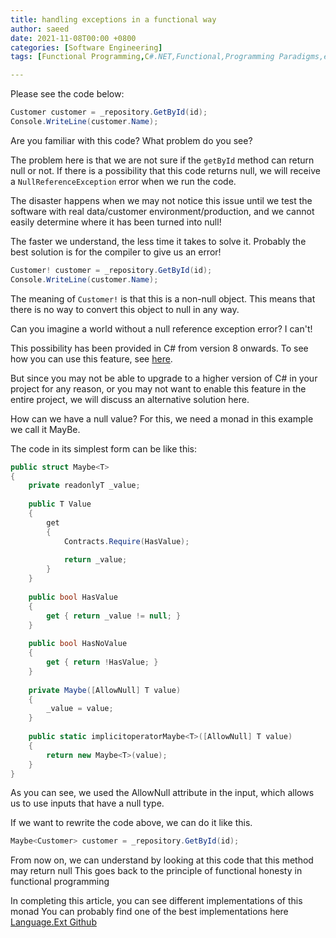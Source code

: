 ```yaml
---
title: handling exceptions in a functional way
author: saeed
date: 2021-11-08T00:00 +0800
categories: [Software Engineering]
tags: [Functional Programming,C#.NET,Functional,Programming Paradigms,exception,c#,null reference,exception]

---
```


Please see the code below:

```csharp
Customer customer = _repository.GetById(id);
Console.WriteLine(customer.Name);
```
Are you familiar with this code? What problem do you see?

The problem here is that we are not sure if the `getById` method can return null or not. If there is a possibility that this code returns null, we will receive a `NullReferenceException` error when we run the code.

The disaster happens when we may not notice this issue until we test the software with real data/customer environment/production, and we cannot easily determine where it has been turned into null!

The faster we understand, the less time it takes to solve it. Probably the best solution is for the compiler to give us an error!

```csharp
Customer! customer = _repository.GetById(id);
Console.WriteLine(customer.Name);
```
The meaning of `Customer!` is that this is a non-null object. This means that there is no way to convert this object to null in any way.

Can you imagine a world without a null reference exception error? I can't!

This possibility has been provided in C# from version 8 onwards. To see how you can use this feature, see [here](https://docs.microsoft.com/en-us/dotnet/csharp/nullable-references).

But since you may not be able to upgrade to a higher version of C# in your project for any reason, or you may not want to enable this feature in the entire project, we will discuss an alternative solution here.

How can we have a null value?
For this, we need a monad in this example we call it MayBe.

The code in its simplest form can be like this:


```csharp
public struct Maybe<T>
{
    private readonlyT _value;
 
    public T Value
    {
        get
        {
            Contracts.Require(HasValue);
 
            return _value;
        }
    }
 
    public bool HasValue
    {
        get { return _value != null; }
    }
 
    public bool HasNoValue
    {
        get { return !HasValue; }
    }
 
    private Maybe([AllowNull] T value)
    {
        _value = value;
    }
 
    public static implicitoperatorMaybe<T>([AllowNull] T value)
    {
        return new Maybe<T>(value);
    }
}
```
As you can see, we used the AllowNull attribute in the input, which allows us to use inputs that have a null type.

If we want to rewrite the code above, we can do it like this.

```csharp
Maybe<Customer> customer = _repository.GetById(id);
```
From now on, we can understand by looking at this code that this method may return null
This goes back to the principle of functional honesty in functional programming

In completing this article, you can see different implementations of this monad
You can probably find one of the best implementations here
[Language.Ext Github](https://github.com/louthy/language-ext#null-reference-problem)

